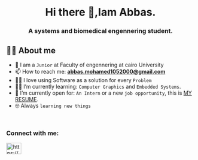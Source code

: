<h1 align="center"> Hi there 👋,Iam Abbas.
<h3 align="center"> A systems and biomedical engennering student.

## :sassy_man:  About me
- :school: I am a `Junior` at Faculty of engennering at cairo University
- 📫 How to reach me: **abbas.mohamed1052000@gmail.com**
- :technologist: I love using Software as a solution for every `Problem`
- :student: I’m currently learning: `Computer Graphics` and `Embedded Systems`.
- :thinking: I’m currently open for: `An Intern` or a new `job opportunity`, this is [MY RESUME](https://drive.google.com/file/d/1gdiny_4f5TVbSdfyAQxokLMMrBTi054P/view?usp=sharing).
- :nerd_face: Always `learning new things`

<br>

<h3 align="left">Connect with me:</h3>
<p align="left">
<a href="https://www.linkedin.com/in/abdalrahman-khaled-12ba431b5/" target="blank"><img align="center" src="https://raw.githubusercontent.com/rahuldkjain/github-profile-readme-generator/master/src/images/icons/Social/linked-in-alt.svg" alt="https://www.linkedin.com/in/abdalrahman-khaled-12ba431b5/" height="30" width="40" /></a>
</p>


<!--
**abbas695/abbas695** is a ✨ _special_ ✨ repository because its `README.md` (this file) appears on your GitHub profile.

Here are some ideas to get you started:

- 🔭 I’m currently working on ...
- 🌱 I’m currently learning ...
- 👯 I’m looking to collaborate on ...
- 🤔 I’m looking for help with ...
- 💬 Ask me about ...
- 📫 How to reach me: ...
- 😄 Pronouns: ...
- ⚡ Fun fact: ...
-->
